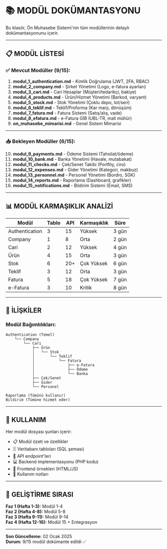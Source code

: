# 📚 MODÜL DOKÜMANTASYONU

Bu klasör, Ön Muhasebe Sistemi'nin tüm modüllerinin detaylı dokümantasyonunu içerir.

---

## 📋 MODÜL LİSTESİ

### ✅ Mevcut Modüller (9/15):

1. **modul_1_authentication.md** - Kimlik Doğrulama (JWT, 2FA, RBAC)
2. **modul_2_company.md** - Şirket Yönetimi (Logo, e-fatura ayarları)
3. **modul_3_cari.md** - Cari Hesaplar (Müşteri/tedarikçi, bakiye)
4. **modul_4_products.md** - Ürün/Hizmet Yönetimi (Barkod, varyant)
5. **modul_5_stock.md** - Stok Yönetimi (Çoklu depo, lot/seri)
6. **modul_6_teklif.md** - Teklif/Proforma (Kar marjı, dönüşüm)
7. **modul_7_fatura.md** - Fatura Sistemi (Satış/alış, vade)
8. **modul_8_efatura.md** - e-Fatura GİB (UBL-TR, mali mühür)
9. **on_muhasebe_mimarisi.md** - Genel Sistem Mimarisi

---

### 📥 Bekleyen Modüller (6/15):

10. **modul_9_payments.md** - Ödeme Sistemi (Tahsilat/ödeme)
11. **modul_10_bank.md** - Banka Yönetimi (Havale, mutabakat)
12. **modul_11_checks.md** - Çek/Senet Takibi (Portföy, ciro)
13. **modul_12_expenses.md** - Gider Yönetimi (Kategori, makbuz)
14. **modul_13_personnel.md** - Personel Yönetimi (Bordro, SGK)
15. **modul_14_reports.md** - Raporlama (Dashboard, grafikler)
16. **modul_15_notifications.md** - Bildirim Sistemi (Email, SMS)

---

## 📊 MODÜL KARMAŞIKLIK ANALİZİ

| Modül | Tablo | API | Karmaşıklık | Süre |
|-------|-------|-----|-------------|------|
| Authentication | 3 | 15 | Yüksek | 3 gün |
| Company | 1 | 8 | Orta | 2 gün |
| Cari | 2 | 12 | Yüksek | 4 gün |
| Ürün | 4 | 15 | Orta | 3 gün |
| Stok | 6 | 20+ | Çok Yüksek | 6 gün |
| Teklif | 3 | 12 | Orta | 3 gün |
| Fatura | 5 | 18 | Çok Yüksek | 7 gün |
| e-Fatura | 3 | 10 | Kritik | 8 gün |

---

## 🔗 İLİŞKİLER

### Modül Bağımlılıkları:

```
Authentication (Temel)
    └── Company
        └── Cari
            ├── Ürün
            │   └── Stok
            │       └── Teklif
            │           └── Fatura
            │               ├── e-Fatura
            │               ├── Ödeme
            │               └── Banka
            ├── Çek/Senet
            ├── Gider
            └── Personel

Raporlama (Tümünü kullanır)
Bildirim (Tümüne hizmet eder)
```

---

## 📖 KULLANIM

Her modül dosyası şunları içerir:
- 📋 Modül özeti ve özellikler
- 🗄️ Veritabanı tabloları (SQL şeması)
- 🔌 API endpoint'leri
- 💻 Backend implementasyonu (PHP kodu)
- 🎨 Frontend örnekleri (HTML/JS)
- 📝 Kullanım notları

---

## 🚀 GELİŞTİRME SIRASI

**Faz 1 (Hafta 1-3):** Modül 1-4  
**Faz 2 (Hafta 4-8):** Modül 5-8  
**Faz 3 (Hafta 9-11):** Modül 9-14  
**Faz 4 (Hafta 12-16):** Modül 15 + Entegrasyon  

---

**Son Güncelleme:** 02 Ocak 2025  
**Durum:** 9/15 modül dokümante edildi ✅
